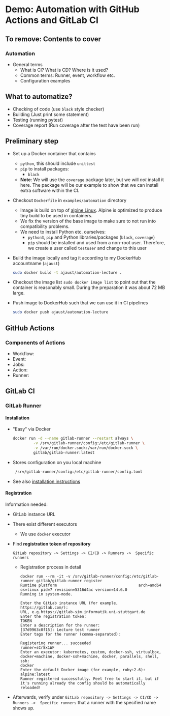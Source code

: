 # Demo: Automation with GitHub Actions and GitLab CI

## To remove: Contents to cover

### Automation

- General terms
    - What is CI? What is CD? Where is it used?
    - Common terms: Runner, event, workflow etc.
    - Configuration examples


## What to automatize?

- Checking of code (use `black` style checker)
- Building (Just print some statement)
- Testing (running pytest)
- Coverage report (Run coverage after the test have been run)

## Preliminary step

- Set up a Docker container that contains
    - `python`, this should include `unittest`
    - `pip` to install packages:
        - `black`
    - **Note**: We will use the `coverage` package later, but we will *not* install it here. The package will be our example to show that we can install extra software within the CI.
- Checkout `Dockerfile` in `examples/automation` directory
    - Image is build on top of [alpine Linux](https://www.alpinelinux.org). Alpine is optimized to produce tiny build to be used in containers.
    - We fix the version of the base image to make sure to not run into compatibility problems.
    - We need to install Python etc. ourselves:
        - `python3`, `pip` and Python libraries/packages (`black`, `coverage`)
        - `pip` should be installed and used from a non-root user. Therefore, we create a user called `testuser` and change to this user

- Build the image locally and tag it according to my DockerHub accountname (`ajaust`)

  ```bash
  sudo docker build -t ajaust/automation-lecture .
  ```

- Checkout the image list `sudo docker image list` to point out that the container is reasonably small. During the preparation it was about 72 MB large.
- Push image to DockerHub such that we can use it in CI pipelines

  ```bash
  sudo docker push ajaust/automation-lecture
  ```

## GitHub Actions

### Components of Actions

- Workflow:
- Event:
- Jobs:
- Action:
- Runner:

## GitLab CI

### GitLab Runner

#### Installation

- "Easy" via Docker

  ```bash
  docker run -d --name gitlab-runner --restart always \
           -v /srv/gitlab-runner/config:/etc/gitlab-runner \
           -v /var/run/docker.sock:/var/run/docker.sock \
           gitlab/gitlab-runner:latest
  ```

- Stores configuration on you local machine

  ```bash
   /srv/gitlab-runner/config:/etc/gitlab-runner/config.toml
   ```

- See also [installation instructions](https://docs.gitlab.com/runner/install/)

#### Registration

Information needed:
- GitLab instance URL
- There exist different executors
    - We use `docker` executor
- Find **registration token of repository**

  ```text
  GitLab repository -> Settings -> CI/CD -> Runners ->  Specific runners
  ```

  - Registration process in detail

    ```text
    docker run --rm -it -v /srv/gitlab-runner/config:/etc/gitlab-runner gitlab/gitlab-runner register
    Runtime platform                                    arch=amd64 os=linux pid=7 revision=5316d4ac version=14.6.0
    Running in system-mode.

    Enter the GitLab instance URL (for example, https://gitlab.com/):
    URL, e.g.https://gitlab-sim.informatik.uni-stuttgart.de
    Enter the registration token:
    TOKEN
    Enter a description for the runner:
    [37d9963c0f15]: Lecture test runner
    Enter tags for the runner (comma-separated):

    Registering runner... succeeded                     runner=sCr8x1WF
    Enter an executor: kubernetes, custom, docker-ssh, virtualbox, docker+machine, docker-ssh+machine, docker, parallels, shell, ssh:
    docker
    Enter the default Docker image (for example, ruby:2.6):
    alpine:latest
    Runner registered successfully. Feel free to start it, but if it's running already the config should be automatically reloaded!
    ```

- Afterwards, verify under `GitLab repository -> Settings -> CI/CD -> Runners ->  Specific runners` that a runner with the specified name shows up.
